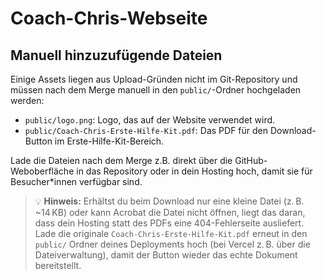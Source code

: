 # Coach-Chris-Webseite

## Manuell hinzuzufügende Dateien

Einige Assets liegen aus Upload-Gründen nicht im Git-Repository und müssen nach dem Merge manuell in den `public/`-Ordner hochgeladen werden:

- `public/logo.png`: Logo, das auf der Website verwendet wird.
- `public/Coach-Chris-Erste-Hilfe-Kit.pdf`: Das PDF für den Download-Button im Erste-Hilfe-Kit-Bereich.

Lade die Dateien nach dem Merge z.B. direkt über die GitHub-Weboberfläche in das Repository oder in dein Hosting hoch, damit sie für Besucher*innen verfügbar sind.


> 💡 **Hinweis:** Erhältst du beim Download nur eine kleine Datei (z. B. ~14 KB) oder kann Acrobat die Datei nicht öffnen, liegt das daran,
> dass dein Hosting statt des PDFs eine 404-Fehlerseite ausliefert. Lade die originale `Coach-Chris-Erste-Hilfe-Kit.pdf` erneut in den `public/`
> Ordner deines Deployments hoch (bei Vercel z. B. über die Dateiverwaltung), damit der Button wieder das echte Dokument bereitstellt.

